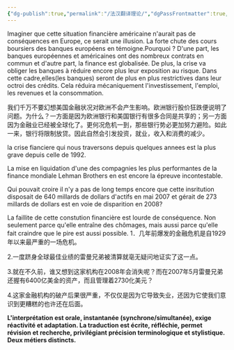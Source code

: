 ```yaml
---
{"dg-publish":true,"permalink":"/法汉翻译理论/","dgPassFrontmatter":true,"created":"2025-06-09T21:23:25.819+08:00","updated":"2025-06-09T23:26:02.514+08:00"}
---
```



Imaginer que cette situation financière américaine n'aurait pas de conséquences en Europe, ce serait une illusion. La forte chute des cours boursiers des banques européens en témoigne.Pourquoi ? D'une part, les banques européennes et américaines ont des nombreux contrats en commun et d'autre part, la finance est globalisée. De plus, la crise va obliger les banques à réduire encore plus leur exposition au risque. Dans cette cadre,elles(les banques) seront de plus en plus restrictives dans leur octroi des crédits. Cela réduira mécaniquement l'investissement, l'emploi, les revenues et la consommation.

我们千万不要幻想美国金融状况对欧洲不会产生影响。欧洲银行股价狂跌便说明了问题。为什么？一方面是因为欧洲银行和美国银行有很多合同是共享的；另一方面因为金融业已经被全球化了。更何况危机一到，那些银行势必更加努力避险。如此一来，银行将限制放贷。因此自然会引发投资，就业，收入和消费的减少。

la crise fianciere qui nous traversons depuis quelques annees est la plus grave depuis celle de 1992.

La mise en liquidation d'une des compagnies les plus performantes de la finance mondiale Lehman Brothers en est encore la épreuve incontestable.

Qui pouvait croire il n'y a pas de long temps encore que cette insritution disposait de 640 millards de dollars d'actifs en mai 2007 et gérait de 273 millards de dollars est en voie de disparition en 2008?

La faillite de cette constution financière est lourde de conséquence. Non seulement parce qu'elle entraîne des chômages, mais aussi parce qu'elle fait craindre que le pire est aussi possible.
1．几年前爆发的金融危机是自1929年以来最严重的一场危机。

2.一度跻身全球最佳业绩的雷曼兄弟被清算就亳无疑问地证实了这一点。

3.就在不久前，谁又想到这家机构在2008年会消失呢？而在2007年5月雷曼兄弟还握有6400亿美金的资产，而且管理着2730化美元？

4.这家金融机构的破产后果很严重，不仅仅是因为它导致失业，还因为它使我们意识到更糟糕的也许还在后面。

**L'interprétation est orale, instantanée (synchrone/simultanée), exige réactivité et adaptation. La traduction est écrite, réfléchie, permet révision et recherche, privilégiant précision terminologique et stylistique. Deux métiers distincts.**